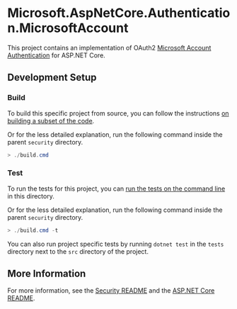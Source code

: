# Microsoft.AspNetCore.Authentication.MicrosoftAccount

This project contains an implementation of OAuth2 [Microsoft Account Authentication](https://docs.microsoft.com/aspnet/core/security/authentication/social/microsoft-logins) for ASP.NET Core.

## Development Setup

### Build

To build this specific project from source, you can follow the instructions [on building a subset of the code](https://github.com/dotnet/aspnetcore/blob/main/docs/BuildFromSource.md#building-a-subset-of-the-code).

Or for the less detailed explanation, run the following command inside the parent `security` directory.
```powershell
> ./build.cmd
```

### Test

To run the tests for this project, you can [run the tests on the command line](https://github.com/dotnet/aspnetcore/blob/main/docs/BuildFromSource.md#running-tests-on-command-line) in this directory.

Or for the less detailed explanation, run the following command inside the parent `security` directory.
```powershell
> ./build.cmd -t
```

You can also run project specific tests by running `dotnet test` in the `tests` directory next to the `src` directory of the project.

## More Information

For more information, see the [Security README](../../../README.md) and the [ASP.NET Core README](../../../../../README.md).
